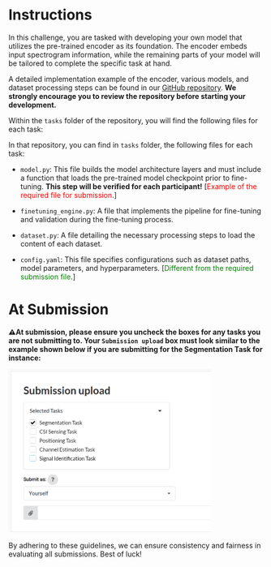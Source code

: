 # Instructions

In this challenge, you are tasked with developing your own model that utilizes the pre-trained encoder as its foundation. The encoder embeds input spectrogram information, while the remaining parts of your model will be tailored to complete the specific task at hand.

A detailed implementation example of the encoder, various models, and dataset processing steps can be found in our [GitHub repository](https://github.com/AhmedTarek62/mae/tree/challenge1). **We strongly encourage you to review the repository before starting your development.**

Within the `tasks` folder of the repository, you will find the following files for each task:



In that repository, you can find in `tasks` folder, the following files for each task:

 * `model.py`:
 This file builds the model architecture layers and must include a function that loads the pre-trained model checkpoint prior to fine-tuning. **This step will be verified for each participant!** [<span style="color:red;">Example of the required file for submission</span>.]

 * `finetuning_engine.py`: 
 A file that implements the pipeline for fine-tuning and validation during the fine-tuning process.


 * `dataset.py`: A file detailing the necessary processing steps to load the content of each dataset.


* `config.yaml`: This file specifies configurations such as dataset paths, model parameters, and hyperparameters. [<span style="color:green;">Different from the required submission file</span>.]



# At Submission 

**⚠️At submission, please ensure you uncheck the boxes for any tasks you are not submitting to. Your `Submission upload` box must look similar to the example shown below if you are submitting for the Segmentation Task for instance:**

<!-- <img src="submission_instructions.png" alt="submission" title="A diagram of the architecture, adopted from our SRFM paper" width="400" /> -->

<img src="https://github.com/AhmedTarek62/mae/blob/challenge1/assets/submission_instructions.png?raw=true" alt="submission" title="A diagram of the architecture, adopted from our SRFM paper" width="400" />

By adhering to these guidelines, we can ensure consistency and fairness in evaluating all submissions. Best of luck!